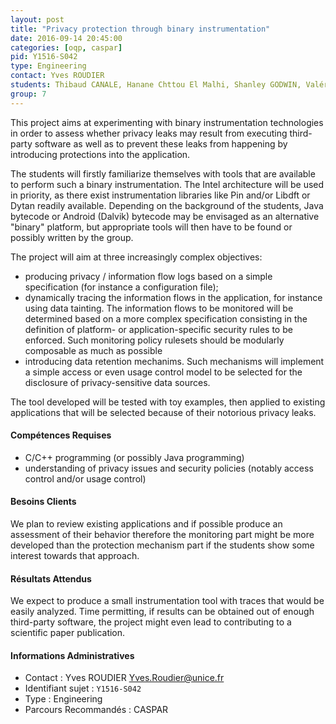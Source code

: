 ```yaml
---
layout: post
title: "Privacy protection through binary instrumentation"
date: 2016-09-14 20:45:00
categories: [oqp, caspar]
pid: Y1516-S042
type: Engineering
contact: Yves ROUDIER
students: Thibaud CANALE, Hanane Chttou El Malhi, Shanley GODWIN, Valéry ORESTE
group: 7
---
```

       
This project aims at experimenting with binary instrumentation technologies in order to assess whether privacy leaks may result from executing third-party software as well as to prevent these leaks from happening by introducing protections into the application.

The students will firstly familiarize themselves with tools that are available to perform such a binary instrumentation. The Intel architecture will be used in priority, as there exist instrumentation libraries like Pin and/or Libdft or Dytan readily available. Depending on the background of the students, Java bytecode or Android (Dalvik) bytecode may be envisaged as an 
alternative "binary" platform, but appropriate tools will then have to be found or possibly written by the group.

The project will aim at three increasingly complex objectives:
- producing privacy / information flow logs based on a simple specification (for instance a configuration file);
- dynamically tracing the information flows in the application, for instance using data tainting. The information flows to be monitored will be determined based on a more complex specification consisting in the definition of platform- or application-specific security rules to be enforced. Such monitoring policy rulesets should be modularly composable as much as possible
- introducing data retention mechanims. Such mechanisms will implement a simple access or even usage control model to be selected for the disclosure of privacy-sensitive data sources.

The tool developed will be tested with toy examples, then applied to existing applications that will be selected because of their notorious privacy leaks.

#### Compétences Requises
- C/C++ programming (or possibly Java programming)
- understanding of privacy issues and security policies (notably access control and/or usage control)


#### Besoins Clients
We plan to review existing applications and if possible produce an assessment of their behavior therefore the monitoring part might be more developed than the protection mechanism part if the students show some interest towards that approach.

#### Résultats Attendus
We expect to produce a small instrumentation tool with traces that would be easily analyzed. Time permitting, if results can be obtained out of enough third-party software, the project might even lead to contributing to a scientific paper publication.
     

#### Informations Administratives
  * Contact : Yves ROUDIER <Yves.Roudier@unice.fr>
  * Identifiant sujet : `Y1516-S042`
  * Type : Engineering
  * Parcours Recommandés : CASPAR
     